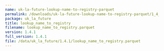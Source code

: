 ```yaml
---
name: uk-la-future-lookup-name-to-registry-parquet
permalink: /downloads/uk-la-future-lookup-name-to-registry-parquet/1_4_1
package: uk_la_future
title: lookup_name_to_registry
filename: lookup_name_to_registry.parquet
version: 1.4.1
full_version: 1.4.1
file: /data/uk_la_future/1.4.1/lookup_name_to_registry.parquet
---
```

